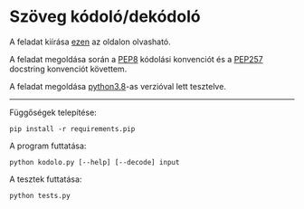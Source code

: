 # Szöveg kódoló/dekódoló

A feladat kiírása
[ezen](http://ait2.iit.uni-miskolc.hu/oktatas/doku.php?id=tanszek:oktatas:minosegmenedzsment_es_informatika:minosegmenedzsment_es_informatika#segedlet_a_gyakorlathoz)
az oldalon olvasható.

A feladat megoldása során a [PEP8](https://www.python.org/dev/peps/pep-0008/) kódolási konvenciót
és a [PEP257](https://www.python.org/dev/peps/pep-0257/) docstring konvenciót követtem.

A feladat megoldása [python3.8](https://www.python.org/downloads/release/python-3810/)-as verzióval lett tesztelve.

---

Függőségek telepítése:

```shell
pip install -r requirements.pip
```

A program futtatása:

```shell
python kodolo.py [--help] [--decode] input
```

A tesztek futtatása:

```shell
python tests.py
```
